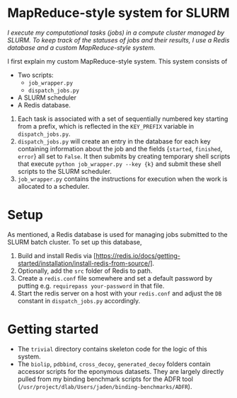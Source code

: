 # MapReduce-style system for SLURM

*I execute my computational tasks (jobs) in a compute cluster managed by SLURM. To keep track of the statuses of jobs and their results, I use a Redis database and a custom MapReduce-style system.*

I first explain my custom MapReduce-style system. This system consists of

- Two scripts:
    - `job_wrapper.py`
    - `dispatch_jobs.py`
- A SLURM scheduler
- A Redis database.

<!-- If you are running these scripts in a SLURM cluster, you will need to modify the headers of the temporary shell scripts (see below) to fit the configuration of your cluster. If you are executing these scripts on a compute cluster with a different job scheduler, more changes will need to be made according how compute jobs are submitted on your cluster. -->

1. Each task is associated with a set of sequentially numbered key starting from a prefix, which is reflected in the `KEY_PREFIX` variable in `dispatch_jobs.py`.
2. `dispatch_jobs.py` will create an entry in the database for each key containing information about the job and the fields {`started`, `finished`, `error`} all set to `False`. It then submits by creating temporary shell scripts that execute `python job_wrapper.py --key {k}` and submit these shell scripts to the SLURM scheduler.
3. `job_wrapper.py` contains the instructions for execution when the work is allocated to a scheduler.

# Setup

As mentioned, a Redis database is used for managing jobs submitted to the SLURM batch cluster. To set up this database,

1. Build and install Redis via [https://redis.io/docs/getting-started/installation/install-redis-from-source/].
2. Optionally, add the `src` folder of Redis to path.
3. Create a `redis.conf` file somewhere and set a default password by putting e.g. `requirepass your-password` in that file.
4. Start the redis server on a host with your `redis.conf` and adjust the `DB` constant in `dispatch_jobs.py` accordingly.

# Getting started

- The `trivial` directory contains skeleton code for the logic of this system.
- The `biolip`, `pdbbind`, `cross_decoy`, `generated_decoy` folders contain accessor scripts for the eponymous datasets. They are largely directly pulled from my binding benchmark scripts for the ADFR tool (`/usr/project/dlab/Users/jaden/binding-benchmarks/ADFR`).


